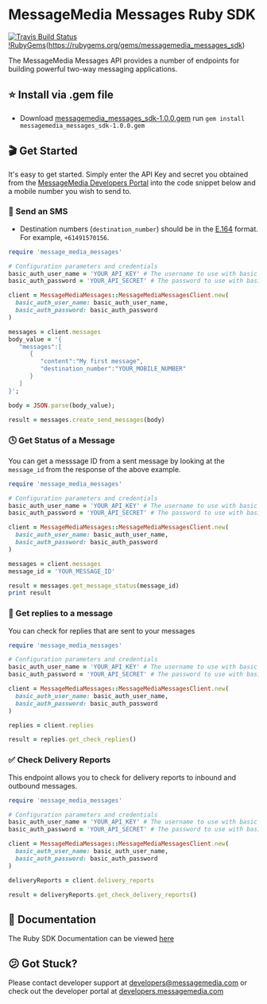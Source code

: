 # MessageMedia Messages Ruby SDK
[![Travis Build Status](https://api.travis-ci.org/messagemedia/messages-ruby-sdk.svg?branch=master)](https://travis-ci.org/messagemedia/messages-ruby-sdk)
[!RubyGems](https://img.shields.io/badge/rubygems-v1.1.0-red.svg)(https://rubygems.org/gems/messagemedia_messages_sdk)


The MessageMedia Messages API provides a number of endpoints for building powerful two-way messaging applications.

## ⭐️ Install via .gem file
* Download [messagemedia_messages_sdk-1.0.0.gem](https://github.com/messagemedia/messages-ruby-sdk/releases/download/v1.0.0/messagemedia_messages_sdk-1.0.0.gem)
run `gem install messagemedia_messages_sdk-1.0.0.gem`

## 🎬 Get Started
It's easy to get started. Simply enter the API Key and secret you obtained from the [MessageMedia Developers Portal](https://developers.messagemedia.com) into the code snippet below and a mobile number you wish to send to.

### 🚀 Send an SMS
* Destination numbers (`destination_number`) should be in the [E.164](http://en.wikipedia.org/wiki/E.164) format. For example, `+61491570156`.
```ruby
require 'message_media_messages'

# Configuration parameters and credentials
basic_auth_user_name = 'YOUR_API_KEY' # The username to use with basic authentication
basic_auth_password = 'YOUR_API_SECRET' # The password to use with basic authentication

client = MessageMediaMessages::MessageMediaMessagesClient.new(
  basic_auth_user_name: basic_auth_user_name,
  basic_auth_password: basic_auth_password
)

messages = client.messages
body_value = '{
   "messages":[
      {
         "content":"My first message",
         "destination_number":"YOUR_MOBILE_NUMBER"
      }
   ]
}';

body = JSON.parse(body_value);

result = messages.create_send_messages(body)
```

### 🕓 Get Status of a Message
You can get a messsage ID from a sent message by looking at the `message_id` from the response of the above example.
```ruby
require 'message_media_messages'

# Configuration parameters and credentials
basic_auth_user_name = 'YOUR_API_KEY' # The username to use with basic authentication
basic_auth_password = 'YOUR_API_SECRET' # The password to use with basic authentication

client = MessageMediaMessages::MessageMediaMessagesClient.new(
  basic_auth_user_name: basic_auth_user_name,
  basic_auth_password: basic_auth_password
)

messages = client.messages
message_id = 'YOUR_MESSAGE_ID'

result = messages.get_message_status(message_id)
print result
```

### 💬 Get replies to a message
You can check for replies that are sent to your messages
```ruby
require 'message_media_messages'

# Configuration parameters and credentials
basic_auth_user_name = 'YOUR_API_KEY' # The username to use with basic authentication
basic_auth_password = 'YOUR_API_SECRET' # The password to use with basic authentication

client = MessageMediaMessages::MessageMediaMessagesClient.new(
  basic_auth_user_name: basic_auth_user_name,
  basic_auth_password: basic_auth_password
)

replies = client.replies

result = replies.get_check_replies()
```

### ✅ Check Delivery Reports
This endpoint allows you to check for delivery reports to inbound and outbound messages.
```ruby
require 'message_media_messages'

# Configuration parameters and credentials
basic_auth_user_name = 'YOUR_API_KEY' # The username to use with basic authentication
basic_auth_password = 'YOUR_API_SECRET' # The password to use with basic authentication

client = MessageMediaMessages::MessageMediaMessagesClient.new(
  basic_auth_user_name: basic_auth_user_name,
  basic_auth_password: basic_auth_password
)

deliveryReports = client.delivery_reports

result = deliveryReports.get_check_delivery_reports()
```

## 📕 Documentation
The Ruby SDK Documentation can be viewed [here](DOCUMENTATION.md)

## 😕 Got Stuck?
Please contact developer support at developers@messagemedia.com or check out the developer portal at [developers.messagemedia.com](https://developers.messagemedia.com/)
